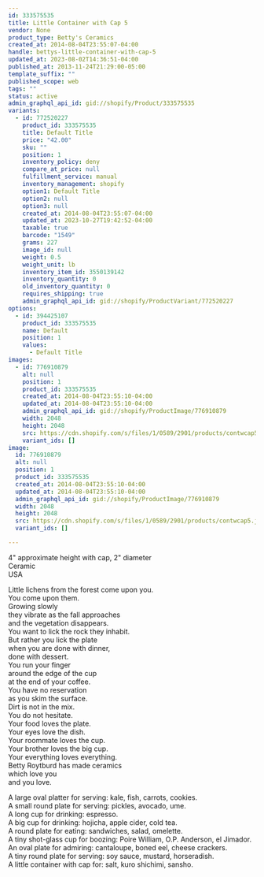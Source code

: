 ```yaml
---
id: 333575535
title: Little Container with Cap 5
vendor: None
product_type: Betty's Ceramics
created_at: 2014-08-04T23:55:07-04:00
handle: bettys-little-container-with-cap-5
updated_at: 2023-08-02T14:36:51-04:00
published_at: 2013-11-24T21:29:00-05:00
template_suffix: ""
published_scope: web
tags: ""
status: active
admin_graphql_api_id: gid://shopify/Product/333575535
variants:
  - id: 772520227
    product_id: 333575535
    title: Default Title
    price: "42.00"
    sku: ""
    position: 1
    inventory_policy: deny
    compare_at_price: null
    fulfillment_service: manual
    inventory_management: shopify
    option1: Default Title
    option2: null
    option3: null
    created_at: 2014-08-04T23:55:07-04:00
    updated_at: 2023-10-27T19:42:52-04:00
    taxable: true
    barcode: "1549"
    grams: 227
    image_id: null
    weight: 0.5
    weight_unit: lb
    inventory_item_id: 3550139142
    inventory_quantity: 0
    old_inventory_quantity: 0
    requires_shipping: true
    admin_graphql_api_id: gid://shopify/ProductVariant/772520227
options:
  - id: 394425107
    product_id: 333575535
    name: Default
    position: 1
    values:
      - Default Title
images:
  - id: 776910879
    alt: null
    position: 1
    product_id: 333575535
    created_at: 2014-08-04T23:55:10-04:00
    updated_at: 2014-08-04T23:55:10-04:00
    admin_graphql_api_id: gid://shopify/ProductImage/776910879
    width: 2048
    height: 2048
    src: https://cdn.shopify.com/s/files/1/0589/2901/products/contwcap5.jpeg?v=1407210910
    variant_ids: []
image:
  id: 776910879
  alt: null
  position: 1
  product_id: 333575535
  created_at: 2014-08-04T23:55:10-04:00
  updated_at: 2014-08-04T23:55:10-04:00
  admin_graphql_api_id: gid://shopify/ProductImage/776910879
  width: 2048
  height: 2048
  src: https://cdn.shopify.com/s/files/1/0589/2901/products/contwcap5.jpeg?v=1407210910
  variant_ids: []

---
```


4" approximate height with cap, 2" diameter  
Ceramic   
USA

Little lichens from the forest come upon you.  
You come upon them.  
Growing slowly  
they vibrate as the fall approaches  
and the vegetation disappears.  
You want to lick the rock they inhabit.  
But rather you lick the plate  
when you are done with dinner,  
done with dessert.  
You run your finger  
around the edge of the cup  
at the end of your coffee.  
You have no reservation  
as you skim the surface.  
Dirt is not in the mix.  
You do not hesitate.  
Your food loves the plate.  
Your eyes love the dish.  
Your roommate loves the cup.  
Your brother loves the big cup.  
Your everything loves everything.  
Betty Roytburd has made ceramics  
which love you  
and you love.  
  
A large oval platter for serving: kale, fish, carrots, cookies.  
A small round plate for serving: pickles, avocado, ume.  
A long cup for drinking: espresso.  
A big cup for drinking: hojicha, apple cider, cold tea.  
A round plate for eating: sandwiches, salad, omelette.  
A tiny shot-glass cup for boozing: Poire William, O.P. Anderson, el Jimador.  
An oval plate for admiring: cantaloupe, boned eel, cheese crackers.  
A tiny round plate for serving: soy sauce, mustard, horseradish.  
A little container with cap for: salt, kuro shichimi, sansho.